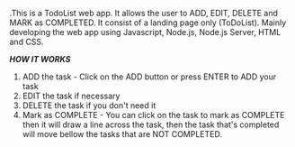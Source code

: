 .This is a TodoList web app. It allows the user to ADD, EDIT, DELETE and MARK as COMPLETED. It consist of a landing page only (ToDoList). Mainly developing the web app using Javascript, Node.js, Node.js Server, HTML and CSS.

***HOW IT WORKS***

1.  ADD the task - Click on the ADD button or press ENTER to ADD your task
2.  EDIT the task if necessary
3.  DELETE the task if you don't need it
4.  Mark as COMPLETE - You can click on the task to mark as COMPLETE then it will draw a line across the task, then the task that's completed will move bellow the tasks that are NOT COMPLETED.
